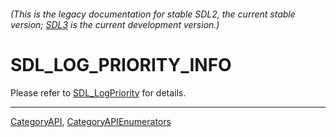 ###### (This is the legacy documentation for stable SDL2, the current stable version; [SDL3](https://wiki.libsdl.org/SDL3/) is the current development version.)
# SDL_LOG_PRIORITY_INFO

Please refer to [SDL_LogPriority](SDL_LogPriority) for details.

----
[CategoryAPI](CategoryAPI), [CategoryAPIEnumerators](CategoryAPIEnumerators)

